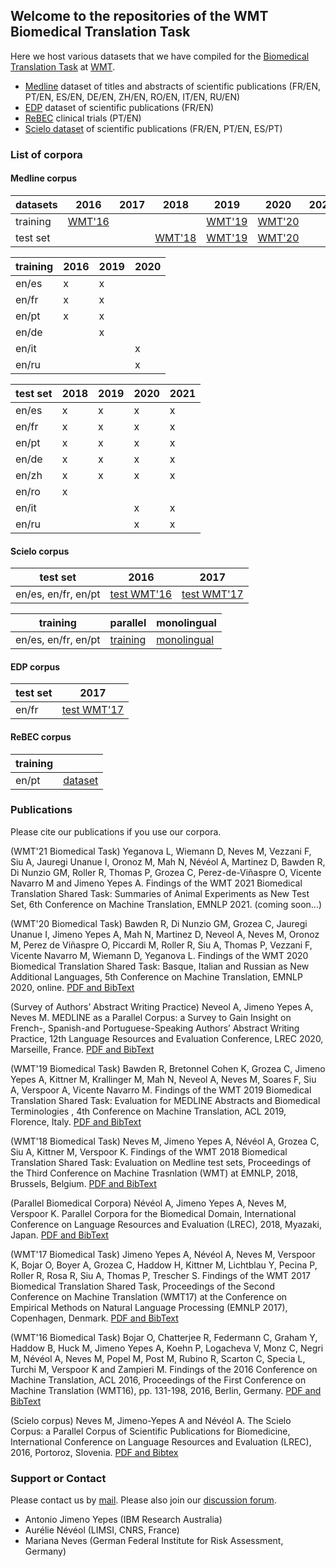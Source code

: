 ## Welcome to the repositories of the WMT Biomedical Translation Task

Here we host various datasets that we have compiled for the [Biomedical Translation Task](http://www.statmt.org/wmt20/biomedical-translation-task.html) at [WMT](http://www.statmt.org/wmt20/index.html).

- [Medline](https://github.com/biomedical-translation-corpora/medline) dataset of titles and abstracts of scientific publications (FR/EN, PT/EN, ES/EN, DE/EN, ZH/EN, RO/EN, IT/EN, RU/EN)
- [EDP](https://github.com/biomedical-translation-corpora/edp) dataset of scientific publications (FR/EN)
- [ReBEC](https://github.com/biomedical-translation-corpora/rebec) clinical trials (PT/EN)
- [Scielo dataset](http://github.com/biomedical-translation-corpora/scielo) of scientific publications (FR/EN, PT/EN, ES/PT)

### List of corpora

#### Medline corpus

| datasets   |  2016 |  2017 |  2018 |  2019 |  2020 |  2021 |
| ---------- | ----- | ----- | ----- | ----- | ----- | ----- |
| training   | [WMT'16](https://zenodo.org/record/5552299#.YV1orSWxUog) | | | [WMT'19](https://drive.google.com/drive/folders/1yBfh_KFSN0XxP2k9rnkxKNKYvjpj703p) | [WMT'20](https://drive.google.com/drive/folders/1G_OTHKDJ4vmZB-5TFDZPc7tYigw-JYBI?usp=sharing) | |
| test set   | | | [WMT'18](https://drive.google.com/drive/u/1/folders/1hmn24Xr1gJIQ9tsYwUJGgia19davCNz9) | [WMT'19](https://drive.google.com/drive/u/0/folders/1x4689LkvdJTyAxsB6tYu12MJzxgiyDZ_) | [WMT'20](https://drive.google.com/drive/u/1/folders/1G_OTHKDJ4vmZB-5TFDZPc7tYigw-JYBI) | |

| training    |  2016  |  2019  |  2020  |
| ----------  | ------ | ------ | ------ |
| en/es       |    x   |    x   |        |
| en/fr       |    x   |    x   |        |
| en/pt       |    x   |    x   |        |
| en/de       |        |    x   |        |
| en/it       |        |        |    x   |
| en/ru       |        |        |    x   |

| test set    |  2018  |  2019  |  2020  |  2021  | 
| ----------  | ------ | ------ | ------ | ------ | 
| en/es       |    x   |    x   |    x   |    x   |
| en/fr       |    x   |    x   |    x   |    x   |
| en/pt       |    x   |    x   |    x   |    x   |
| en/de       |    x   |    x   |    x   |    x   |
| en/zh       |    x   |    x   |    x   |    x   |
| en/ro       |    x   |        |        |        |
| en/it       |        |        |    x   |    x   |
| en/ru       |        |        |    x   |    x   |

#### Scielo corpus

| test set    | 2016  |  2017  | 
| ---------- | ------ | ------ | 
| en/es, en/fr, en/pt | [test WMT'16](https://zenodo.org/record/5589209) |  [test WMT'17](https://zenodo.org/record/843862) |

| training    | parallel  | monolingual  | 
| ---------- | ------ | ------ | 
| en/es, en/fr, en/pt | [training](https://zenodo.org/record/5588265) | [monolingual](https://zenodo.org/record/5588794) |

#### EDP corpus

| test set    | 2017  | 
| ---------- | ------ | 
| en/fr        | [test WMT'17](https://cabernet.limsi.fr/EDP_EN.html) |

#### ReBEC corpus

| training    |   | 
| ---------- | ------ | 
| en/pt      | [dataset](https://github.com/biomedical-translation-corpora/rebec)  |

### Publications

Please cite our publications if you use our corpora. 

(WMT'21 Biomedical Task)
Yeganova L, Wiemann D, Neves M, Vezzani F, Siu A, Jauregi Unanue I, Oronoz M, Mah N, Névéol A, Martinez D, Bawden R, Di Nunzio GM, Roller R, Thomas P, Grozea C, Perez-de-Viñaspre O, Vicente Navarro M and Jimeno Yepes A. Findings of the WMT 2021 Biomedical Translation Shared Task: Summaries of Animal Experiments as New Test Set, 6th Conference on Machine Translation, EMNLP 2021. (coming soon...)

(WMT'20 Biomedical Task)
Bawden R, Di Nunzio GM, Grozea C, Jauregi Unanue I, Jimeno Yepes A, Mah N, Martinez D, Neveol A, Neves M, Oronoz M, Perez de Viñaspre O, Piccardi M, Roller R, Siu A, Thomas P, Vezzani F, Vicente Navarro M, Wiemann D, Yeganova L. Findings of the WMT 2020 Biomedical Translation Shared Task: Basque, Italian and Russian as New Additional Languages, 5th Conference on Machine Translation, EMNLP 2020, online. [PDF and BibText](https://aclanthology.org/2020.wmt-1.76/)

(Survey of Authors’ Abstract Writing Practice)
Neveol A, Jimeno Yepes A, Neves M. MEDLINE as a Parallel Corpus: a Survey to Gain Insight on French-, Spanish-and Portuguese-Speaking Authors’ Abstract Writing Practice, 12th Language Resources and Evaluation Conference, LREC 2020, Marseille, France. [PDF and BibText](https://aclanthology.org/2020.lrec-1.453/)

(WMT'19 Biomedical Task)
Bawden R, Bretonnel Cohen K, Grozea C, Jimeno Yepes A, Kittner M, Krallinger M, Mah N, Neveol A, Neves M, Soares F, Siu A, Verspoor A, Vicente Navarro M. Findings of the WMT 2019 Biomedical Translation Shared Task: Evaluation for MEDLINE Abstracts and Biomedical Terminologies , 4th Conference on Machine Translation, ACL 2019, Florence, Italy.  [PDF and BibText](https://www.aclweb.org/anthology/W19-5403/)

(WMT'18 Biomedical Task)
Neves M, Jimeno Yepes A, Névéol A, Grozea C, Siu A, Kittner M, Verspoor K. Findings of the WMT 2018 Biomedical Translation Shared Task: Evaluation on Medline test sets, Proceedings of the Third Conference on Machine Trasnlation (WMT) at EMNLP, 2018, Brussels, Belgium. [PDF and BibText](https://www.aclweb.org/anthology/W18-6403/)

(Parallel Biomedical Corpora)
Névéol A, Jimeno Yepes A, Neves M, Verspoor K. Parallel Corpora for the Biomedical Domain, International Conference on Language Resources and Evaluation (LREC), 2018, Myazaki, Japan. [PDF and BibText](https://www.aclweb.org/anthology/L18-1043/)

(WMT'17 Biomedical Task)
Jimeno Yepes A, N&eacute;v&eacute;ol A, Neves M, Verspoor K, Bojar O, Boyer A, Grozea C, Haddow H, Kittner M, Lichtblau Y, Pecina P, Roller R, Rosa R, Siu A, Thomas P, Trescher S. Findings of the WMT 2017 Biomedical Translation Shared Task, Proceedings of the Second Conference on Machine Translation (WMT17) at the Conference on Empirical Methods on Natural Language Processing (EMNLP 2017), Copenhagen, Denmark. [PDF and BibText](https://www.aclweb.org/anthology/W17-4719/)

(WMT'16 Biomedical Task)
Bojar O, Chatterjee R, Federmann C, Graham Y, Haddow B, Huck M, Jimeno Yepes A, Koehn P, Logacheva V, Monz C, Negri M, N&eacute;v&eacute;ol A, Neves M, Popel M, Post M, Rubino R, Scarton C, Specia L, Turchi M, Verspoor K and Zampieri M. Findings of the 2016 Conference on Machine Translation, ACL 2016, Proceedings of the First Conference on Machine Translation (WMT16), pp. 131-198, 2016, Berlin, Germany. [PDF and BibText](https://www.aclweb.org/anthology/W16-2301/)

(Scielo corpus)
Neves M, Jimeno-Yepes A and N&eacute;v&eacute;ol A. The Scielo Corpus: a Parallel Corpus of Scientific Publications for Biomedicine, International Conference on Language Resources and Evaluation (LREC), 2016, Portoroz, Slovenia. [PDF and Bibtex](https://www.aclweb.org/anthology/L16-1470/)

### Support or Contact

Please contact us by [mail](wmtbiomedical@gmail.com). Please also join our [discussion forum](https://groups.google.com/forum/?hl=en#!forum/wmt-biomedical-task). 

- Antonio Jimeno Yepes (IBM Research Australia)
- Aur&eacute;lie N&eacute;v&eacute;ol (LIMSI, CNRS, France)
- Mariana Neves (German Federal Institute for Risk Assessment, Germany)
